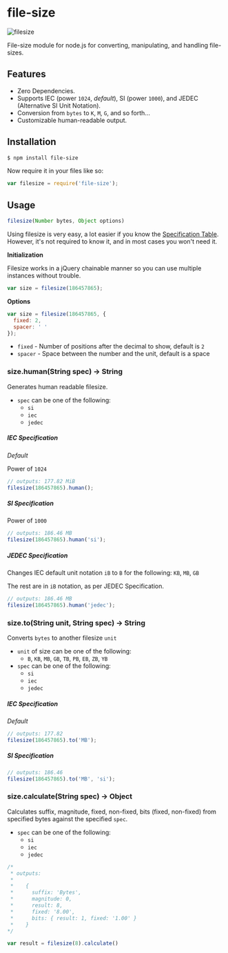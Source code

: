 # file-size

![filesize](http://puu.sh/5JspS.png)

File-size module for node.js for converting, manipulating, and handling file-sizes.


## Features

- Zero Dependencies.
- Supports IEC (power `1024`, _default_), SI (power `1000`), and JEDEC (Alternative SI Unit Notation).
- Conversion from `bytes` to `K`, `M`, `G`, and so forth...
- Customizable human-readable output.

## Installation

```bash
$ npm install file-size
```

Now require it in your files like so:

```javascript
var filesize = require('file-size');
```

## Usage

```javascript
filesize(Number bytes, Object options)
```

Using filesize is very easy, a lot easier if you know the [Specification Table](http://en.wikipedia.org/wiki/Template:Quantities_of_bytes). However,
it's not required to know it, and in most cases you won't need it.


**Initialization**

Filesize works in a jQuery chainable manner so you can use multiple instances without trouble.

```javascript
var size = filesize(186457865);
```

**Options**

```javascript
var size = filesize(186457865, {
  fixed: 2,
  spacer: ' '
});
```

- `fixed` - Number of positions after the decimal to show, default is `2`
- `spacer` - Space between the number and the unit, default is a space ` `

### size.human(String spec) -> String

Generates human readable filesize.

- `spec` can be one of the following:
  - `si`
  - `iec`
  - `jedec`

##### IEC Specification

*Default*

Power of `1024`

```javascript
// outputs: 177.82 MiB
filesize(186457865).human();
```

##### SI Specification

Power of `1000`

```javascript
// outputs: 186.46 MB
filesize(186457865).human('si');
```

##### JEDEC Specification

Changes IEC default unit notation `iB` to `B` for the following: `KB`, `MB`, `GB`

The rest are in `iB` notation, as per JEDEC Specification.

```javascript
// outputs: 186.46 MB
filesize(186457865).human('jedec');
```

### size.to(String unit, String spec) -> String

Converts `bytes` to another filesize `unit`

- `unit` of size can be one of the following:
  - `B`, `KB`, `MB`, `GB`, `TB`, `PB`, `EB`, `ZB`, `YB`
- `spec` can be one of the following:
  - `si`
  - `iec`
  - `jedec`

##### IEC Specification

*Default*

```javascript
// outputs: 177.82
filesize(186457865).to('MB');
```

##### SI Specification

```javascript
// outputs: 186.46
filesize(186457865).to('MB', 'si');
```

### size.calculate(String spec) -> Object

Calculates suffix, magnitude, fixed, non-fixed, bits (fixed, non-fixed) from specified bytes against the specified `spec`.

- `spec` can be one of the following:
  - `si`
  - `iec`
  - `jedec`

```js
/*
 * outputs:
 *
 *    {
 *      suffix: 'Bytes',
 *      magnitude: 0,
 *      result: 8,
 *      fixed: '8.00',
 *      bits: { result: 1, fixed: '1.00' }
 *    }
*/

var result = filesize(8).calculate()
```
